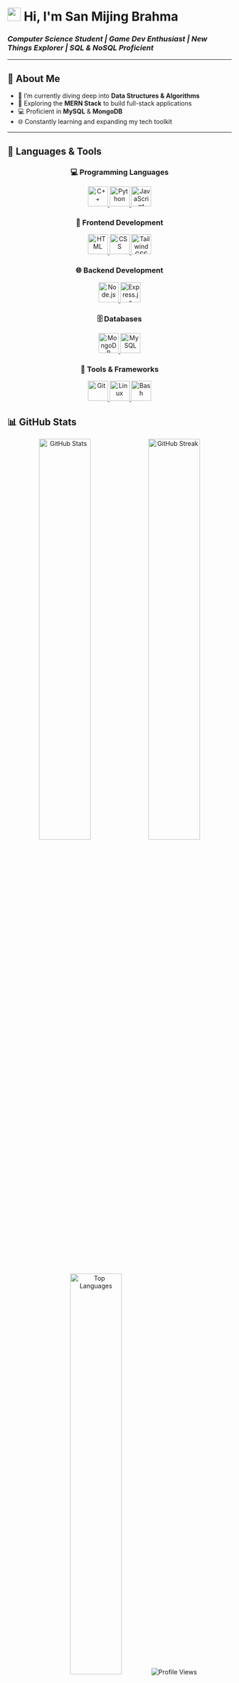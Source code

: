 # <img src="https://media.giphy.com/media/hvRJCLFzcasrR4ia7z/giphy.gif" width="30px"/> Hi, I'm San Mijing Brahma
### *Computer Science Student | Game Dev Enthusiast | New Things Explorer | SQL & NoSQL Proficient*

---

## 💼 About Me
- 🔭 I’m currently diving deep into **Data Structures & Algorithms**
- 🌱 Exploring the **MERN Stack** to build full-stack applications
- 💻 Proficient in **MySQL** & **MongoDB**
- 🌐 Constantly learning and expanding my tech toolkit

---

## 🚀 Languages & Tools

<div align="center">
  <!-- Programming Languages -->
  <h3>💻 Programming Languages</h3>
  <a href="https://www.cplusplus.com/" target="_blank" rel="noreferrer">
    <img src="https://cdn.jsdelivr.net/gh/devicons/devicon/icons/cplusplus/cplusplus-original.svg" width="45px" height="45px" alt="C++" />
  </a>
  <a href="https://www.python.org/" target="_blank" rel="noreferrer">
    <img src="https://cdn.jsdelivr.net/gh/devicons/devicon/icons/python/python-original.svg" width="45px" height="45px" alt="Python" />
  </a>
  <a href="https://developer.mozilla.org/en-US/docs/Web/JavaScript" target="_blank" rel="noreferrer">
    <img src="https://cdn.jsdelivr.net/gh/devicons/devicon/icons/javascript/javascript-original.svg" width="45px" height="45px" alt="JavaScript" />
  </a>
  
  
  <!-- Frontend Development -->
  <h3>🎨 Frontend Development</h3>
  <a href="https://developer.mozilla.org/en-US/docs/Web/HTML" target="_blank" rel="noreferrer">
    <img src="https://cdn.jsdelivr.net/gh/devicons/devicon/icons/html5/html5-original.svg" width="45px" height="45px" alt="HTML" />
  </a>
  <a href="https://developer.mozilla.org/en-US/docs/Web/CSS" target="_blank" rel="noreferrer">
    <img src="https://cdn.jsdelivr.net/gh/devicons/devicon/icons/css3/css3-original.svg" width="45px" height="45px" alt="CSS" />
  </a>
  <a href="https://tailwindcss.com/" target="_blank" rel="noreferrer">
    <img src="https://cdn.jsdelivr.net/gh/devicons/devicon/icons/tailwindcss/tailwindcss-plain.svg" width="45px" height="45px" alt="Tailwind CSS" />
  </a>
  
  <!-- Backend Development -->
  <h3>🌐 Backend Development</h3>
  <a href="https://nodejs.org/" target="_blank" rel="noreferrer">
    <img src="https://cdn.jsdelivr.net/gh/devicons/devicon/icons/nodejs/nodejs-original.svg" width="45px" height="45px" alt="Node.js" />
  </a>
  <a href="https://expressjs.com/" target="_blank" rel="noreferrer">
    <img src="https://cdn.jsdelivr.net/gh/devicons/devicon/icons/express/express-original.svg" width="45px" height="45px" alt="Express.js" />
  </a>
  
  <!-- Databases -->
  <h3>🗄️ Databases</h3>
  <a href="https://www.mongodb.com/" target="_blank" rel="noreferrer">
    <img src="https://cdn.jsdelivr.net/gh/devicons/devicon/icons/mongodb/mongodb-original.svg" width="45px" height="45px" alt="MongoDB" />
  </a>
  <a href="https://www.mysql.com/" target="_blank" rel="noreferrer">
    <img src="https://cdn.jsdelivr.net/gh/devicons/devicon/icons/mysql/mysql-original.svg" width="45px" height="45px" alt="MySQL" />
  </a>
  
  <!-- Tools & Frameworks -->
  <h3>🔧 Tools & Frameworks</h3>
  <a href="https://git-scm.com/" target="_blank" rel="noreferrer">
    <img src="https://cdn.jsdelivr.net/gh/devicons/devicon/icons/git/git-original.svg" width="45px" height="45px" alt="Git" />
  </a>
  <a href="https://www.linux.org/" target="_blank" rel="noreferrer">
    <img src="https://cdn.jsdelivr.net/gh/devicons/devicon/icons/linux/linux-original.svg" width="45px" height="45px" alt="Linux" />
  </a>
  <a href="https://www.gnu.org/software/bash/" target="_blank" rel="noreferrer">
    <img src="https://cdn.jsdelivr.net/gh/devicons/devicon/icons/bash/bash-original.svg" width="45px" height="45px" alt="Bash" />
  </a>
</div>


## 📊 GitHub Stats

<div align="center">
  <!-- GitHub Stats Card with Custom Theme -->
  <img src="https://github-readme-stats.vercel.app/api?username=sanmijingbrahma&show_icons=true&include_all_commits=true&count_private=true&theme=algolia&hide_border=true&border_radius=15" alt="GitHub Stats" width="48%" />

  <!-- GitHub Streak Stats -->
  <img src="https://github-readme-streak-stats.herokuapp.com/?user=sanmijingbrahma&theme=algolia&hide_border=true&border_radius=15" alt="GitHub Streak" width="48%" />

  <!-- Top Languages Card -->
  <img src="https://github-readme-stats.vercel.app/api/top-langs?username=sanmijingbrahma&langs_count=8&layout=compact&theme=algolia&hide_border=true&border_radius=15" alt="Top Languages" width="48%" />

  <!-- GitHub Profile Views Badge -->
  <img src="https://komarev.com/ghpvc/?username=sanmijingbrahma&label=Profile%20views&color=blue&style=for-the-badge" alt="Profile Views" />

  <!-- Github Trophies -->
  <a href="https://github.com/ryo-ma/github-profile-trophy">
    <img src="https://github-profile-trophy.vercel.app/?username=sanmijingbrahma&theme=algolia&no-frame=true&margin-w=10" alt="GitHub Trophies" width="100%" />
  </a>
</div>



## 🌐 Connect with Me

<p align="center">
  <a href="https://twitter.com/@San_Mijing" target="_blank"><img src="https://img.shields.io/badge/Twitter-%230f1419?style=for-the-badge&logo=twitter&logoColor=white" alt="Twitter"/></a>
  <a href="https://www.linkedin.com/in/san-mijing-brahma" target="_blank"><img src="https://img.shields.io/badge/LinkedIn-%230a77b6?style=for-the-badge&logo=linkedin&logoColor=white" alt="LinkedIn"/></a>
  <a href="https://www.instagram.com/sanji_brahma" target="_blank"><img src="https://img.shields.io/badge/Instagram-%23F35369?style=for-the-badge&logo=instagram&logoColor=white" alt="Instagram"/></a>
</p>
